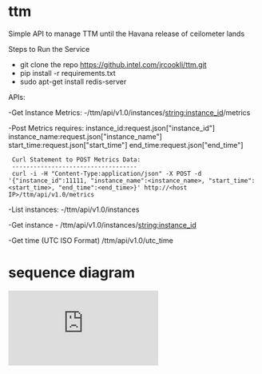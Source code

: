 ttm
===

Simple API to manage TTM until the Havana release of ceilometer lands

Steps to Run the Service
  - git clone the repo https://github.intel.com/jrcookli/ttm.git
  - pip install -r requirements.txt
  - sudo apt-get install redis-server

APIs:

  -Get Instance Metrics:
     -/ttm/api/v1.0/instances/<string:instance_id>/metrics

  -Post Metrics requires: 
     instance_id:request.json["instance_id"]
     instance_name:request.json["instance_name"]
     start_time:request.json["start_time"]
     end_time:request.json["end_time"]

     Curl Statement to POST Metrics Data: 
     -----------------------------------
     curl -i -H "Content-Type:application/json" -X POST -d '{"instance_id":11111, "instance_name":<instance_name>, "start_time":<start_time>, "end_time":<end_time>}' http://<host IP>/ttm/api/v1.0/metrics
   
  -List instances: 
    -/ttm/api/v1.0/instances

  -Get instance
    - /ttm/api/v1.0/instances/<string:instance_id>

  -Get time (UTC ISO Format)
      /ttm/api/v1.0/utc_time

 sequence diagram
 ================
 
 ![alt text](https://github.intel.com/jrcookli/ttm/raw/master/etc/ttm_seq.pdf "Sequence Diagram for TTM")
